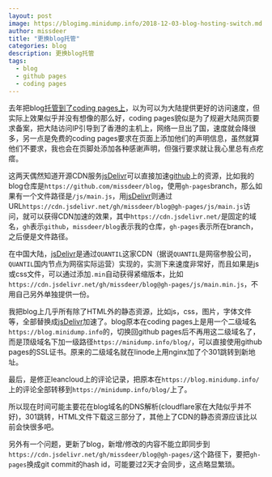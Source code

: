 ```yaml
---
layout: post
image: https://blogimg.minidump.info/2018-12-03-blog-hosting-switch.md
author: missdeer
title: "更换blog托管"
categories: blog
description: 更换blog托管
tags: 
  - blog
  - github pages
  - coding pages
---
```


去年把blog[托管到了coding pages上](../../../2017/08/host-by-coding-pages/)，以为可以为大陆提供更好的访问速度，但实际上效果似乎并没有想像的那么好，coding pages貌似是为了规避大陆网页要求备案，把大陆访问IP引导到了香港的主机上，网络一旦出了国，速度就会降很多，另一点是免费的coding pages要求在页面上添加他们的声明信息，虽然就算他们不要求，我也会在页脚处添加各种感谢声明，但强行要求就让我心里总有点疙瘩。

这两天偶然知道开源CDN服务[jsDelivr](https://www.jsdelivr.com/)可以直接加速[github](https://github.com/)上的资源，比如我的blog仓库是`https://github.com/missdeer/blog`，使用`gh-pages`branch，那么如果有一个文件路径是`/js/main.js`，用[jsDelivr](https://www.jsdelivr.com/)则通过URL`https://cdn.jsdelivr.net/gh/missdeer/blog@gh-pages/js/main.js`访问，就可以获得CDN加速的效果，其中`https://cdn.jsdelivr.net/`是固定的域名，`gh`表示`github`，`missdeer/blog`表示我的仓库，`gh-pages`表示所在branch，之后便是文件路径。

在中国大陆，[jsDelivr](https://www.jsdelivr.com/)是通过`QUANTIL`这家CDN（据说`QUANTIL`是网宿参股公司，`QUANTIL`国内节点为网宿实际运营）实现的，实测下来速度非常好，而且如果是js或css文件，可以通过添加`.min`自动获得紧缩版本，比如`https://cdn.jsdelivr.net/gh/missdeer/blog@gh-pages/js/main.min.js`，不用自己另外单独提供一份。

我把blog上几乎所有除了HTML外的静态资源，比如js，css，图片，字体文件等，全部替换成[jsDelivr](https://www.jsdelivr.com/)加速了。blog原本在coding pages上是用一个二级域名`https://blog.minidump.info`的，切换回github 
pages后不再用这二级域名了，而是顶级域名下加一级路径`https://minidump.info/blog/`，可以直接使用github 
pages的SSL证书。原来的二级域名就在linode上用nginx加了个301跳转到新地址。

最后，是修正leancloud上的评论记录，把原本在`https://blog.minidump.info/`上的评论全部转移到`https://minidump.info/blog/`上了。

所以现在时间可能主要花在blog域名的DNS解析(cloudflare家在大陆似乎并不好)，301跳转，HTML文件下载这三部分了，其他上了CDN的静态资源应该比以前会快很多吧。

另外有一个问题，更新了blog，新增/修改的内容不能立即同步到`https://cdn.jsdelivr.net/gh/missdeer/blog@gh-pages/`这个路径下，要把`gh-pages`换成git commit的hash id，可能要过2天才会同步，这点略显繁琐。